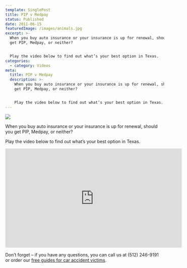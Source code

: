 ```yaml
---
template: SinglePost
title: PIP v Medpay
status: Published
date: 2011-06-15
featuredImage: /images/animals.jpg
excerpt: >-
  When you buy auto insurance or your insurance is up for renewal, should you
  get PIP, Medpay, or neither?


  Play the video below to find out what’s your best option in Texas.
categories:
  - category: Videos
meta:
  title: PIP v Medpay
  description: >-
    When you buy auto insurance or your insurance is up for renewal, should you
    get PIP, Medpay, or neither?


    Play the video below to find out what’s your best option in Texas.
---
```

<!--StartFragment-->

![](/images/ezgif.com-webp-to-jpg-5-.jpg)

When you buy auto insurance or your insurance is up for renewal, should you get PIP, Medpay, or neither?

Play the video below to find out what’s your best option in Texas.

<iframe width="560" height="315" src="https://www.youtube.com/embed/LmcbNvsyJVg" frameborder="0" allow="accelerometer; autoplay; encrypted-media; gyroscope; picture-in-picture" allowfullscreen></iframe>

Don’t forget – if you have any questions, you can call us at (512) 246-9191 or order our [free guides for car accident victims](https://www.austinaccidentlawyer.com/resources/guides/).

<!--EndFragment-->